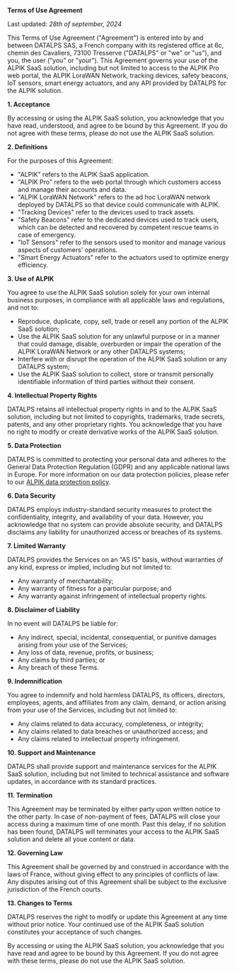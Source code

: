 **Terms of Use Agreement**

Last updated: _28th of september, 2024_

This Terms of Use Agreement ("Agreement") is entered into by and between DATALPS SAS, a French company with its registered office at 6c, chemin des Cavaliers, 73100 Tresserve ("DATALPS" or "we" or "us"), and you, the user ("you" or "your"). This Agreement governs your use of the ALPIK SaaS solution, including but not limited to access to the ALPIK Pro web portal, the ALPIK LoraWAN Network, tracking devices, safety beacons, IoT sensors, smart energy actuators, and any API provided by DATALPS for the ALPIK solution.

**1. Acceptance**

By accessing or using the ALPIK SaaS solution, you acknowledge that you have read, understood, and agree to be bound by this Agreement. If you do not agree with these terms, please do not use the ALPIK SaaS solution.

**2. Definitions**

For the purposes of this Agreement:

* "ALPIK" refers to the ALPIK SaaS application.
* "ALPIK Pro" refers to the web portal through which customers access and manage their accounts and data.
* "ALPIK LoraWAN Network" refers to the ad hoc LoraWAN network deployed by DATALPS so that device could communicate with ALPIK.
* "Tracking Devices" refer to the devices used to track assets.
* "Safety Beacons" refer to the dedicated devices used to track users, which can be detected and recovered by competent rescue teams in case of emergency.
* "IoT Sensors" refer to the sensors used to monitor and manage various aspects of customers' operations.
* "Smart Energy Actuators" refer to the actuators used to optimize energy efficiency.

**3. Use of ALPIK**

You agree to use the ALPIK SaaS solution solely for your own internal business purposes, in compliance with all applicable laws and regulations, and not to:

* Reproduce, duplicate, copy, sell, trade or resell any portion of the ALPIK SaaS solution;
* Use the ALPIK SaaS solution for any unlawful purpose or in a manner that could damage, disable, overburden or impair the operation of the ALPIK LoraWAN Network or any other DATALPS systems;
* Interfere with or disrupt the operation of the ALPIK SaaS solution or any DATALPS system;
* Use the ALPIK SaaS solution to collect, store or transmit personally identifiable information of third parties without their consent.

**4. Intellectual Property Rights**

DATALPS retains all intellectual property rights in and to the ALPIK SaaS solution, including but not limited to copyrights, trademarks, trade secrets, patents, and any other proprietary rights. You acknowledge that you have no right to modify or create derivative works of the ALPIK SaaS solution.

**5. Data Protection**

DATALPS is committed to protecting your personal data and adheres to the General Data Protection Regulation (GDPR) and any applicable national laws in Europe. For more information on our data protection policies, please refer to our [ALPIK data protection policy](https://alpik-lab.github.io/alpik_data_protection_policy_doc/).

**6. Data Security**

DATALPS employs industry-standard security measures to protect the confidentiality, integrity, and availability of your data. However, you acknowledge that no system can provide absolute security, and DATALPS disclaims any liability for unauthorized access or breaches of its systems.

**7. Limited Warranty**

DATALPS provides the Services on an "AS IS" basis, without warranties of any kind, express or implied, including but not limited to:

* Any warranty of merchantability;
* Any warranty of fitness for a particular purpose; and
* Any warranty against infringement of intellectual property rights.

**8. Disclaimer of Liability**

In no event will DATALPS be liable for:

* Any indirect, special, incidental, consequential, or punitive damages arising from your use of the Services;
* Any loss of data, revenue, profits, or business;
* Any claims by third parties; or
* Any breach of these Terms.

**9. Indemnification**

You agree to indemnify and hold harmless DATALPS, its officers, directors, employees, agents, and affiliates from any claim, demand, or action arising from your use of the Services, including but not limited to:

* Any claims related to data accuracy, completeness, or integrity;
* Any claims related to data breaches or unauthorized access; and
* Any claims related to intellectual property infringement.

**10. Support and Maintenance**

DATALPS shall provide support and maintenance services for the ALPIK SaaS solution, including but not limited to technical assistance and software updates, in accordance with its standard practices.

**11. Termination**

This Agreement may be terminated by either party upon written notice to the other party. In case of non-payment of fees, DATALPS will close your access during a maximum time of one month. Past this delay, if no solution has been found, DATALPS will terminates your access to the ALPIK SaaS solution and delete all youe content or data.

**12. Governing Law**

This Agreement shall be governed by and construed in accordance with the laws of France, without giving effect to any principles of conflicts of law. Any disputes arising out of this Agreement shall be subject to the exclusive jurisdiction of the French courts.

**13. Changes to Terms**

DATALPS reserves the right to modify or update this Agreement at any time without prior notice. Your continued use of the ALPIK SaaS solution constitutes your acceptance of such changes.

By accessing or using the ALPIK SaaS solution, you acknowledge that you have read and agree to be bound by this Agreement. If you do not agree with these terms, please do not use the ALPIK SaaS solution.
